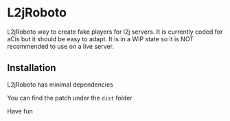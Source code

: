 # L2jRoboto

L2jRoboto way to create fake players for l2j servers. It is currently coded for aCis but it should be easy to adapt.
It is in a WIP state so it is NOT recommended to use on a live server.

## Installation

L2jRoboto has minimal dependencies

You can find the patch under the `dist` folder

Have fun
